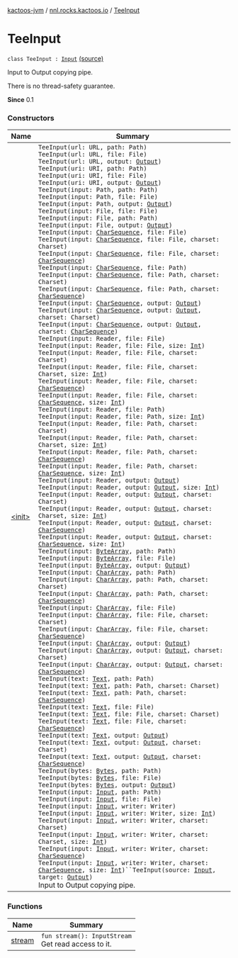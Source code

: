 [kactoos-jvm](../../index.md) / [nnl.rocks.kactoos.io](../index.md) / [TeeInput](.)

# TeeInput

`class TeeInput : `[`Input`](../../nnl.rocks.kactoos/-input/index.md) [(source)](https://github.com/neonailol/kactoos/blob/master/kactoos-jvm/src/main/kotlin/nnl/rocks/kactoos/io/TeeInput.kt#L28)

Input to Output copying pipe.

There is no thread-safety guarantee.

**Since**
0.1

### Constructors

| Name | Summary |
|---|---|
| [&lt;init&gt;](-init-.md) | `TeeInput(url: URL, path: Path)`<br>`TeeInput(url: URL, file: File)`<br>`TeeInput(url: URL, output: `[`Output`](../../nnl.rocks.kactoos/-output/index.md)`)`<br>`TeeInput(uri: URI, path: Path)`<br>`TeeInput(uri: URI, file: File)`<br>`TeeInput(uri: URI, output: `[`Output`](../../nnl.rocks.kactoos/-output/index.md)`)`<br>`TeeInput(input: Path, path: Path)`<br>`TeeInput(input: Path, file: File)`<br>`TeeInput(input: Path, output: `[`Output`](../../nnl.rocks.kactoos/-output/index.md)`)`<br>`TeeInput(input: File, file: File)`<br>`TeeInput(input: File, path: Path)`<br>`TeeInput(input: File, output: `[`Output`](../../nnl.rocks.kactoos/-output/index.md)`)`<br>`TeeInput(input: `[`CharSequence`](https://kotlinlang.org/api/latest/jvm/stdlib/kotlin/-char-sequence/index.html)`, file: File)`<br>`TeeInput(input: `[`CharSequence`](https://kotlinlang.org/api/latest/jvm/stdlib/kotlin/-char-sequence/index.html)`, file: File, charset: Charset)`<br>`TeeInput(input: `[`CharSequence`](https://kotlinlang.org/api/latest/jvm/stdlib/kotlin/-char-sequence/index.html)`, file: File, charset: `[`CharSequence`](https://kotlinlang.org/api/latest/jvm/stdlib/kotlin/-char-sequence/index.html)`)`<br>`TeeInput(input: `[`CharSequence`](https://kotlinlang.org/api/latest/jvm/stdlib/kotlin/-char-sequence/index.html)`, file: Path)`<br>`TeeInput(input: `[`CharSequence`](https://kotlinlang.org/api/latest/jvm/stdlib/kotlin/-char-sequence/index.html)`, file: Path, charset: Charset)`<br>`TeeInput(input: `[`CharSequence`](https://kotlinlang.org/api/latest/jvm/stdlib/kotlin/-char-sequence/index.html)`, file: Path, charset: `[`CharSequence`](https://kotlinlang.org/api/latest/jvm/stdlib/kotlin/-char-sequence/index.html)`)`<br>`TeeInput(input: `[`CharSequence`](https://kotlinlang.org/api/latest/jvm/stdlib/kotlin/-char-sequence/index.html)`, output: `[`Output`](../../nnl.rocks.kactoos/-output/index.md)`)`<br>`TeeInput(input: `[`CharSequence`](https://kotlinlang.org/api/latest/jvm/stdlib/kotlin/-char-sequence/index.html)`, output: `[`Output`](../../nnl.rocks.kactoos/-output/index.md)`, charset: Charset)`<br>`TeeInput(input: `[`CharSequence`](https://kotlinlang.org/api/latest/jvm/stdlib/kotlin/-char-sequence/index.html)`, output: `[`Output`](../../nnl.rocks.kactoos/-output/index.md)`, charset: `[`CharSequence`](https://kotlinlang.org/api/latest/jvm/stdlib/kotlin/-char-sequence/index.html)`)`<br>`TeeInput(input: Reader, file: File)`<br>`TeeInput(input: Reader, file: File, size: `[`Int`](https://kotlinlang.org/api/latest/jvm/stdlib/kotlin/-int/index.html)`)`<br>`TeeInput(input: Reader, file: File, charset: Charset)`<br>`TeeInput(input: Reader, file: File, charset: Charset, size: `[`Int`](https://kotlinlang.org/api/latest/jvm/stdlib/kotlin/-int/index.html)`)`<br>`TeeInput(input: Reader, file: File, charset: `[`CharSequence`](https://kotlinlang.org/api/latest/jvm/stdlib/kotlin/-char-sequence/index.html)`)`<br>`TeeInput(input: Reader, file: File, charset: `[`CharSequence`](https://kotlinlang.org/api/latest/jvm/stdlib/kotlin/-char-sequence/index.html)`, size: `[`Int`](https://kotlinlang.org/api/latest/jvm/stdlib/kotlin/-int/index.html)`)`<br>`TeeInput(input: Reader, file: Path)`<br>`TeeInput(input: Reader, file: Path, size: `[`Int`](https://kotlinlang.org/api/latest/jvm/stdlib/kotlin/-int/index.html)`)`<br>`TeeInput(input: Reader, file: Path, charset: Charset)`<br>`TeeInput(input: Reader, file: Path, charset: Charset, size: `[`Int`](https://kotlinlang.org/api/latest/jvm/stdlib/kotlin/-int/index.html)`)`<br>`TeeInput(input: Reader, file: Path, charset: `[`CharSequence`](https://kotlinlang.org/api/latest/jvm/stdlib/kotlin/-char-sequence/index.html)`)`<br>`TeeInput(input: Reader, file: Path, charset: `[`CharSequence`](https://kotlinlang.org/api/latest/jvm/stdlib/kotlin/-char-sequence/index.html)`, size: `[`Int`](https://kotlinlang.org/api/latest/jvm/stdlib/kotlin/-int/index.html)`)`<br>`TeeInput(input: Reader, output: `[`Output`](../../nnl.rocks.kactoos/-output/index.md)`)`<br>`TeeInput(input: Reader, output: `[`Output`](../../nnl.rocks.kactoos/-output/index.md)`, size: `[`Int`](https://kotlinlang.org/api/latest/jvm/stdlib/kotlin/-int/index.html)`)`<br>`TeeInput(input: Reader, output: `[`Output`](../../nnl.rocks.kactoos/-output/index.md)`, charset: Charset)`<br>`TeeInput(input: Reader, output: `[`Output`](../../nnl.rocks.kactoos/-output/index.md)`, charset: Charset, size: `[`Int`](https://kotlinlang.org/api/latest/jvm/stdlib/kotlin/-int/index.html)`)`<br>`TeeInput(input: Reader, output: `[`Output`](../../nnl.rocks.kactoos/-output/index.md)`, charset: `[`CharSequence`](https://kotlinlang.org/api/latest/jvm/stdlib/kotlin/-char-sequence/index.html)`)`<br>`TeeInput(input: Reader, output: `[`Output`](../../nnl.rocks.kactoos/-output/index.md)`, charset: `[`CharSequence`](https://kotlinlang.org/api/latest/jvm/stdlib/kotlin/-char-sequence/index.html)`, size: `[`Int`](https://kotlinlang.org/api/latest/jvm/stdlib/kotlin/-int/index.html)`)`<br>`TeeInput(input: `[`ByteArray`](https://kotlinlang.org/api/latest/jvm/stdlib/kotlin/-byte-array/index.html)`, path: Path)`<br>`TeeInput(input: `[`ByteArray`](https://kotlinlang.org/api/latest/jvm/stdlib/kotlin/-byte-array/index.html)`, file: File)`<br>`TeeInput(input: `[`ByteArray`](https://kotlinlang.org/api/latest/jvm/stdlib/kotlin/-byte-array/index.html)`, output: `[`Output`](../../nnl.rocks.kactoos/-output/index.md)`)`<br>`TeeInput(input: `[`CharArray`](https://kotlinlang.org/api/latest/jvm/stdlib/kotlin/-char-array/index.html)`, path: Path)`<br>`TeeInput(input: `[`CharArray`](https://kotlinlang.org/api/latest/jvm/stdlib/kotlin/-char-array/index.html)`, path: Path, charset: Charset)`<br>`TeeInput(input: `[`CharArray`](https://kotlinlang.org/api/latest/jvm/stdlib/kotlin/-char-array/index.html)`, path: Path, charset: `[`CharSequence`](https://kotlinlang.org/api/latest/jvm/stdlib/kotlin/-char-sequence/index.html)`)`<br>`TeeInput(input: `[`CharArray`](https://kotlinlang.org/api/latest/jvm/stdlib/kotlin/-char-array/index.html)`, file: File)`<br>`TeeInput(input: `[`CharArray`](https://kotlinlang.org/api/latest/jvm/stdlib/kotlin/-char-array/index.html)`, file: File, charset: Charset)`<br>`TeeInput(input: `[`CharArray`](https://kotlinlang.org/api/latest/jvm/stdlib/kotlin/-char-array/index.html)`, file: File, charset: `[`CharSequence`](https://kotlinlang.org/api/latest/jvm/stdlib/kotlin/-char-sequence/index.html)`)`<br>`TeeInput(input: `[`CharArray`](https://kotlinlang.org/api/latest/jvm/stdlib/kotlin/-char-array/index.html)`, output: `[`Output`](../../nnl.rocks.kactoos/-output/index.md)`)`<br>`TeeInput(input: `[`CharArray`](https://kotlinlang.org/api/latest/jvm/stdlib/kotlin/-char-array/index.html)`, output: `[`Output`](../../nnl.rocks.kactoos/-output/index.md)`, charset: Charset)`<br>`TeeInput(input: `[`CharArray`](https://kotlinlang.org/api/latest/jvm/stdlib/kotlin/-char-array/index.html)`, output: `[`Output`](../../nnl.rocks.kactoos/-output/index.md)`, charset: `[`CharSequence`](https://kotlinlang.org/api/latest/jvm/stdlib/kotlin/-char-sequence/index.html)`)`<br>`TeeInput(text: `[`Text`](../../nnl.rocks.kactoos/-text/index.md)`, path: Path)`<br>`TeeInput(text: `[`Text`](../../nnl.rocks.kactoos/-text/index.md)`, path: Path, charset: Charset)`<br>`TeeInput(text: `[`Text`](../../nnl.rocks.kactoos/-text/index.md)`, path: Path, charset: `[`CharSequence`](https://kotlinlang.org/api/latest/jvm/stdlib/kotlin/-char-sequence/index.html)`)`<br>`TeeInput(text: `[`Text`](../../nnl.rocks.kactoos/-text/index.md)`, file: File)`<br>`TeeInput(text: `[`Text`](../../nnl.rocks.kactoos/-text/index.md)`, file: File, charset: Charset)`<br>`TeeInput(text: `[`Text`](../../nnl.rocks.kactoos/-text/index.md)`, file: File, charset: `[`CharSequence`](https://kotlinlang.org/api/latest/jvm/stdlib/kotlin/-char-sequence/index.html)`)`<br>`TeeInput(text: `[`Text`](../../nnl.rocks.kactoos/-text/index.md)`, output: `[`Output`](../../nnl.rocks.kactoos/-output/index.md)`)`<br>`TeeInput(text: `[`Text`](../../nnl.rocks.kactoos/-text/index.md)`, output: `[`Output`](../../nnl.rocks.kactoos/-output/index.md)`, charset: Charset)`<br>`TeeInput(text: `[`Text`](../../nnl.rocks.kactoos/-text/index.md)`, output: `[`Output`](../../nnl.rocks.kactoos/-output/index.md)`, charset: `[`CharSequence`](https://kotlinlang.org/api/latest/jvm/stdlib/kotlin/-char-sequence/index.html)`)`<br>`TeeInput(bytes: `[`Bytes`](../../nnl.rocks.kactoos/-bytes/index.md)`, path: Path)`<br>`TeeInput(bytes: `[`Bytes`](../../nnl.rocks.kactoos/-bytes/index.md)`, file: File)`<br>`TeeInput(bytes: `[`Bytes`](../../nnl.rocks.kactoos/-bytes/index.md)`, output: `[`Output`](../../nnl.rocks.kactoos/-output/index.md)`)`<br>`TeeInput(input: `[`Input`](../../nnl.rocks.kactoos/-input/index.md)`, path: Path)`<br>`TeeInput(input: `[`Input`](../../nnl.rocks.kactoos/-input/index.md)`, file: File)`<br>`TeeInput(input: `[`Input`](../../nnl.rocks.kactoos/-input/index.md)`, writer: Writer)`<br>`TeeInput(input: `[`Input`](../../nnl.rocks.kactoos/-input/index.md)`, writer: Writer, size: `[`Int`](https://kotlinlang.org/api/latest/jvm/stdlib/kotlin/-int/index.html)`)`<br>`TeeInput(input: `[`Input`](../../nnl.rocks.kactoos/-input/index.md)`, writer: Writer, charset: Charset)`<br>`TeeInput(input: `[`Input`](../../nnl.rocks.kactoos/-input/index.md)`, writer: Writer, charset: Charset, size: `[`Int`](https://kotlinlang.org/api/latest/jvm/stdlib/kotlin/-int/index.html)`)`<br>`TeeInput(input: `[`Input`](../../nnl.rocks.kactoos/-input/index.md)`, writer: Writer, charset: `[`CharSequence`](https://kotlinlang.org/api/latest/jvm/stdlib/kotlin/-char-sequence/index.html)`)`<br>`TeeInput(input: `[`Input`](../../nnl.rocks.kactoos/-input/index.md)`, writer: Writer, charset: `[`CharSequence`](https://kotlinlang.org/api/latest/jvm/stdlib/kotlin/-char-sequence/index.html)`, size: `[`Int`](https://kotlinlang.org/api/latest/jvm/stdlib/kotlin/-int/index.html)`)``TeeInput(source: `[`Input`](../../nnl.rocks.kactoos/-input/index.md)`, target: `[`Output`](../../nnl.rocks.kactoos/-output/index.md)`)`<br>Input to Output copying pipe. |

### Functions

| Name | Summary |
|---|---|
| [stream](stream.md) | `fun stream(): InputStream`<br>Get read access to it. |
